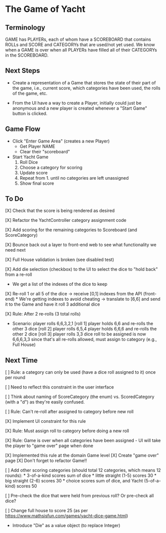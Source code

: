 # The Game of Yacht

## Terminology

GAME has PLAYERs, each of whom have a SCOREBOARD that contains ROLLs and SCORE and CATEGORYs
that are used/not yet used.
We know when a GAME is over when all PLAYERs have filled all of their CATEGORYs in the SCOREBOARD.

## Next Steps

* Create a representation of a Game that stores the state of their part of the game,
  i.e., current score, which categories have been used, the rolls of the game, etc.

* From the UI have a way to create a Player, initially could just be anonymous and
  a new player is created whenever a "Start Game" button is clicked.

## Game Flow

* Click "Enter Game Area" (creates a new Player)
    * Get Player NAME
    * Clear their "scoreboard"
* Start Yacht Game
    1. Roll Dice
    1. Choose a category for scoring
    1. Update score
    1. Repeat from 1. until no categories are left unassigned
    1. Show final score

## To Do

[X] Check that the score is being rendered as desired

[X] Refactor the YachtController category assignment code

[X] Add scoring for the remaining categories to Scoreboard (and ScoreCategory)

[X] Bounce back out a layer to front-end web to see what functionality we need next

[X] Full House validation is broken (see disabled test)

[X] Add die selection (checkbox) to the UI to select the dice to "hold back" from a re-roll
   * We get a list of the indexes of the dice to keep

[X] Re-roll 1 or all 5 of the dice
      -> receive [0,1] indexes from the API (front-end)
        * We're getting indexes to avoid cheating
      -> translate to [6,6] and send it to the Game and have it roll 3 additional dice

[X] Rule: After 2 re-rolls (3 total rolls)
    
   * Scenario:
        player rolls 6,6,3,2,1 [roll 1]
        player holds 6,6 and re-rolls the other 3 dice [roll 2]
        player rolls 6,5,4
        player holds 6,6,6 and re-rolls the other 2 dice [roll 3]
        player rolls 3,3
        dice roll to be assigned is now 6,6,6,3,3
        since that's all re-rolls allowed, must assign to category (e.g., Full House)

## Next Time

[ ] Rule: a category can only be used (have a dice roll assigned to it) once per round

   [ ] Need to reflect this constraint in the user interface 

[ ] Think about naming of ScoreCategory (the enum) vs. ScoredCategory (with a "d") as they're
    easily confused.

[ ] Rule: Can't re-roll after assigned to category before new roll

   [X] Implement UI constraint for this rule

[X] Rule: Must assign roll to category before doing a new roll

[X] Rule: Game is over when all categories have been assigned - UI will take the player to "game over" page when done

   [X] Implemented this rule at the domain Game level
   [X] Create "game over" page
   [X] Don't forget to refactor Game!!

[ ] Add other scoring categories (should total 12 categories, which means 12 rounds): 
     * 3-of-a-kind scores sum of dice
     * little straight (1-5) scores 30
     * big straight (2-6) scores 30
     * choice scores sum of dice, and Yacht (5-of-a-kind) scores 50 

[ ] Pre-check the dice that were held from previous roll? Or pre-check all dice?

[ ] Change full house to score 25 (as per https://www.mathsisfun.com/games/yacht-dice-game.html)
  
* Introduce "Die" as a value object (to replace Integer)
